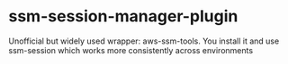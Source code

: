 # ssm-session-manager-plugin
Unofficial but widely used wrapper: aws-ssm-tools. You install it and use ssm-session which works more consistently across environments
